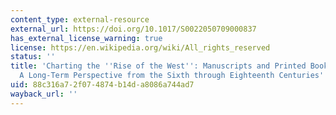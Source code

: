 ```yaml
---
content_type: external-resource
external_url: https://doi.org/10.1017/S0022050709000837
has_external_license_warning: true
license: https://en.wikipedia.org/wiki/All_rights_reserved
status: ''
title: 'Charting the ''Rise of the West'': Manuscripts and Printed Books in Europe,
  A Long-Term Perspective from the Sixth through Eighteenth Centuries'
uid: 88c316a7-2f07-4874-b14d-a8086a744ad7
wayback_url: ''
---
```


